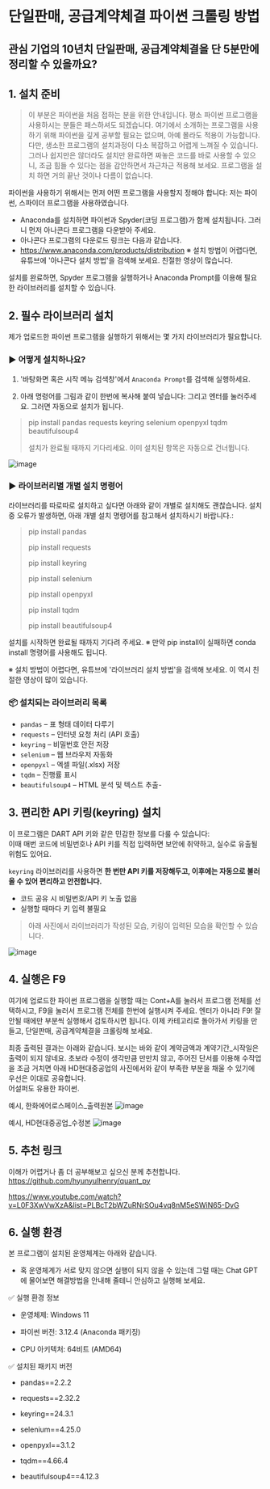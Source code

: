 # 단일판매, 공급계약체결 파이썬 크롤링 방법

## 관심 기업의 10년치 단일판매, 공급계약체결을 단 5분만에 정리할 수 있을까요?  

## 1. 설치 준비

> 이 부분은 파이썬을 처음 접하는 분을 위한 안내입니다. 평소 파이썬 프로그램을 사용하시는 분들은 패스하셔도 되겠습니다. 여기에서 소개하는 프로그램을 사용하기 위해 파이썬을 깊게 공부할 필요는 없으며, 아예 몰라도 적용이 가능합니다. 다만, 생소한 프로그램의 설치과정이 다소 복잡하고 어렵게 느껴질 수 있습니다. 그러나 쉽지만은 않더라도 설치만 완료하면 짜놓은 코드를 바로 사용할 수 있으니, 조금 힘들 수 있다는 점을 감안하면서 차근차근 적용해 보세요. 프로그램을 설치 하면 거의 끝난 것이나 다름이 없습니다.     

파이썬을 사용하기 위해서는 먼저 어떤 프로그램을 사용할지 정해야 합니다: 저는 파이썬, 스파이더 프로그램을 사용하였습니다. 

- Anaconda를 설치하면 파이썬과 Spyder(코딩 프로그램)가 함께 설치됩니다. 그러니 먼저 아나콘다 프로그램을 다운받아 주세요.
- 아나콘다 프로그램의 다운로드 링크는 다음과 같습니다.
- https://www.anaconda.com/products/distribution
※ 설치 방법이 어렵다면, 유튜브에 '아나콘다 설치 방법'을 검색해 보세요. 친절한 영상이 많습니다.

설치를 완료하면, Spyder 프로그램을 실행하거나 Anaconda Prompt를 이용해 필요한 라이브러리를 설치할 수 있습니다.


## 2. 필수 라이브러리 설치

제가 업로드한 파이썬 프로그램을 실행하기 위해서는 몇 가지 라이브러리가 필요합니다.  


### ▶ 어떻게 설치하나요?

1. '바탕화면 혹은 시작 메뉴 검색창'에서 `Anaconda Prompt`를 검색해 실행하세요.

2. 아래 명령어를 그림과 같이 한번에 복사해 붙여 넣습니다: 그리고 엔터를 눌러주세요. 그러면 자동으로 설치가 됩니다.  

> pip install pandas requests keyring selenium openpyxl tqdm beautifulsoup4
> 
>
> 설치가 완료될 때까지 기다리세요.
이미 설치된 항목은 자동으로 건너뜁니다.
>
![image](https://github.com/user-attachments/assets/d43c0718-c7c1-4079-8976-139acd822ef7)


### ▶ 라이브러리별 개별 설치 명령어

라이브러리를 따로따로 설치하고 싶다면 아래와 같이 개별로 설치해도 괜찮습니다. 설치 중 오류가 발생하면, 아래 개별 설치 명령어를 참고해서 설치하시기 바랍니다.:
> pip install pandas
>
> 
> pip install requests
>
> 
> pip install keyring
>
> 
> pip install selenium
>
> 
> pip install openpyxl
>
> 
> pip install tqdm
>
> 
> pip install beautifulsoup4
>
> 


설치를 시작하면 완료될 때까지 기다려 주세요. 
※ 만약 pip install이 실패하면 conda install 명령어를 사용해도 됩니다.

※ 설치 방법이 어렵다면, 유튜브에 '라이브러리 설치 방법'을 검색해 보세요. 이 역시 친절한 영상이 많이 있습니다.

### 📦 설치되는 라이브러리 목록

- `pandas` – 표 형태 데이터 다루기
- `requests` – 인터넷 요청 처리 (API 호출)
- `keyring` – 비밀번호 안전 저장
- `selenium` – 웹 브라우저 자동화
- `openpyxl` – 엑셀 파일(.xlsx) 저장
- `tqdm` – 진행률 표시
- `beautifulsoup4` – HTML 분석 및 텍스트 추출- 

## 3. 편리한 API 키링(keyring) 설치

이 프로그램은 DART API 키와 같은 민감한 정보를 다룰 수 있습니다:  
이때 매번 코드에 비밀번호나 API 키를 직접 입력하면 보안에 취약하고, 실수로 유출될 위험도 있어요.

`keyring` 라이브러리를 사용하면 **한 번만 API 키를 저장해두고, 이후에는 자동으로 불러올 수 있어 편리하고 안전합니다.**

- 코드 공유 시 비밀번호/API 키 노출 없음
- 실행할 때마다 키 입력 불필요

> 아래 사진에서 라이브러리가 작성된 모습, 키링이 입력된 모습을 확인할 수 있습니다. 

![image](https://github.com/user-attachments/assets/9681d4dc-96a5-4eb3-8baf-3bad1ca1aa01)

## 4. 실행은 F9
여기에 업로드한 파이썬 프로그램을 실행할 때는 Cont+A를 눌러서 프로그램 전체를 선택하시고, F9을 눌러서 프로그램 전체를 한번에 실행시켜 주세요. 엔터가 아니라 F9! 
잘 안될 때에만 부분씩 실행해서 검토하시면 됩니다. 이제 카테고리로 돌아가서 키링을 만들고, 단일판매, 공급계약체결을 크롤링해 보세요. 


최종 출력된 결과는 아래와 같습니다. 보시는 바와 같이 계약금액과 계약기간_시작일은 출력이 되지 않네요. 초보라 수정이 생각만큼 만만치 않고, 주어진 단서를 이용해 수작업을 조금 거치면 아래 HD현대중공업의 사진에서와 같이 부족한 부분을 채울 수 있기에 우선은 이대로 공유합니다.   
어설퍼도 유용한 파이썬.  


예시, 한화에어로스페이스_출력원본
![image](https://github.com/user-attachments/assets/4751cb82-9c6a-4df7-8d4f-bd5239b47c46)



예시, HD현대중공업_수정본
![image](https://github.com/user-attachments/assets/5888e35c-9da0-43cc-b6cd-39d432312030)

## 5. 추천 링크 
이해가 어렵거나 좀 더 공부해보고 싶으신 분께 추천합니다. 
https://github.com/hyunyulhenry/quant_py



https://www.youtube.com/watch?v=L0F3XwVwXzA&list=PLBcT2bWZuRNrSOu4vq8nM5eSWiN65-DvG


## 6. 실행 환경

본 프로그램이 설치된 운영체계는 아래와 같습니다.
- 혹 운영체계가 서로 맞지 않으면 실행이 되지 않을 수 있는데 그럴 때는 Chat GPT에 물어보면 해결방법을 안내해 줄테니 안심하고 실행해 보세요.

✅ 실행 환경 정보
- 운영체제: Windows 11

- 파이썬 버전: 3.12.4 (Anaconda 패키징)

- CPU 아키텍처: 64비트 (AMD64)

✅ 설치된 패키지 버전
- pandas==2.2.2

- requests==2.32.2

- keyring==24.3.1

- selenium==4.25.0

- openpyxl==3.1.2

- tqdm==4.66.4

- beautifulsoup4==4.12.3






